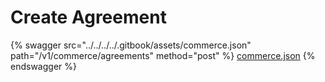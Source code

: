 # Create Agreement

{% swagger src="../../../../.gitbook/assets/commerce.json" path="/v1/commerce/agreements" method="post" %}
[commerce.json](../../../../.gitbook/assets/commerce.json)
{% endswagger %}
